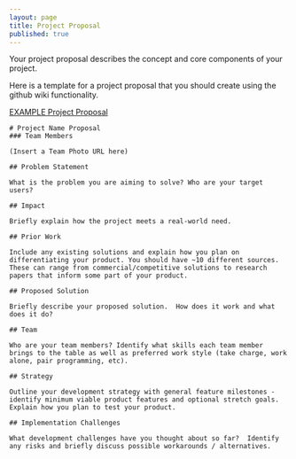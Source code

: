 ```yaml
---
layout: page
title: Project Proposal
published: true
---
```



Your project proposal describes the concept and core components of your project.

Here is a template for a project proposal that you should create using the github wiki functionality.


[EXAMPLE Project Proposal](https://docs.google.com/document/d/1eUOWSDpmRE9037nOym1h5oGvgmbrT-mZnaj9arZcxyQ/edit)

```
# Project Name Proposal
### Team Members

(Insert a Team Photo URL here)

## Problem Statement

What is the problem you are aiming to solve? Who are your target users?

## Impact

Briefly explain how the project meets a real-world need.

## Prior Work

Include any existing solutions and explain how you plan on differentiating your product. You should have ~10 different sources. These can range from commercial/competitive solutions to research papers that inform some part of your product.

## Proposed Solution

Briefly describe your proposed solution.  How does it work and what does it do?

## Team

Who are your team members? Identify what skills each team member brings to the table as well as preferred work style (take charge, work alone, pair programming, etc).

## Strategy

Outline your development strategy with general feature milestones - identify minimum viable product features and optional stretch goals. Explain how you plan to test your product.

## Implementation Challenges

What development challenges have you thought about so far?  Identify any risks and briefly discuss possible workarounds / alternatives.

```
